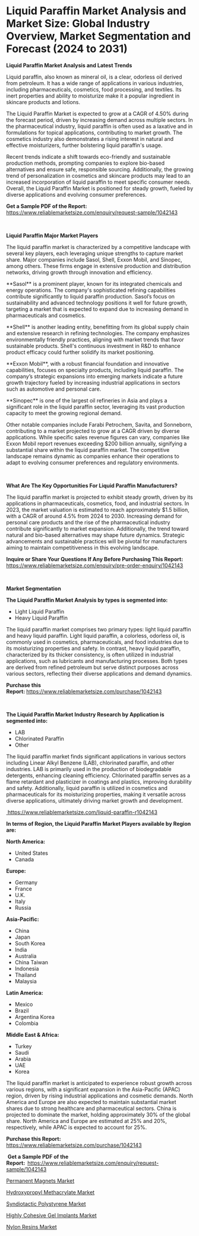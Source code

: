<p><h1>Liquid Paraffin Market Analysis and Market Size: Global Industry Overview, Market Segmentation and Forecast (2024 to 2031)</h1></p><p><strong>Liquid Paraffin Market Analysis and Latest Trends</strong></p>
<p><p>Liquid paraffin, also known as mineral oil, is a clear, odorless oil derived from petroleum. It has a wide range of applications in various industries, including pharmaceuticals, cosmetics, food processing, and textiles. Its inert properties and ability to moisturize make it a popular ingredient in skincare products and lotions.</p><p>The Liquid Paraffin Market is expected to grow at a CAGR of 4.50% during the forecast period, driven by increasing demand across multiple sectors. In the pharmaceutical industry, liquid paraffin is often used as a laxative and in formulations for topical applications, contributing to market growth. The cosmetics industry also demonstrates a rising interest in natural and effective moisturizers, further bolstering liquid paraffin's usage.</p><p>Recent trends indicate a shift towards eco-friendly and sustainable production methods, prompting companies to explore bio-based alternatives and ensure safe, responsible sourcing. Additionally, the growing trend of personalization in cosmetics and skincare products may lead to an increased incorporation of liquid paraffin to meet specific consumer needs. Overall, the Liquid Paraffin Market is positioned for steady growth, fueled by diverse applications and evolving consumer preferences.</p></p>
<p><strong>Get a Sample PDF of the Report:&nbsp;</strong> <a href="https://www.reliablemarketsize.com/enquiry/request-sample/1042143?utm_campaign=1140&utm_medium=2&utm_source=Github&utm_content=ia&utm_term=04112024&utm_id=liquid-paraffin">https://www.reliablemarketsize.com/enquiry/request-sample/1042143</a></p>
<p>&nbsp;</p>
<p><strong>Liquid Paraffin Major Market Players</strong></p>
<p><p>The liquid paraffin market is characterized by a competitive landscape with several key players, each leveraging unique strengths to capture market share. Major companies include Sasol, Shell, Exxon Mobil, and Sinopec, among others. These firms engage in extensive production and distribution networks, driving growth through innovation and efficiency.</p><p>**Sasol** is a prominent player, known for its integrated chemicals and energy operations. The company's sophisticated refining capabilities contribute significantly to liquid paraffin production. Sasol’s focus on sustainability and advanced technology positions it well for future growth, targeting a market that is expected to expand due to increasing demand in pharmaceuticals and cosmetics.</p><p>**Shell** is another leading entity, benefitting from its global supply chain and extensive research in refining technologies. The company emphasizes environmentally friendly practices, aligning with market trends that favor sustainable products. Shell's continuous investment in R&D to enhance product efficacy could further solidify its market positioning.</p><p>**Exxon Mobil**, with a robust financial foundation and innovative capabilities, focuses on specialty products, including liquid paraffin. The company’s strategic expansions into emerging markets indicate a future growth trajectory fueled by increasing industrial applications in sectors such as automotive and personal care.</p><p>**Sinopec** is one of the largest oil refineries in Asia and plays a significant role in the liquid paraffin sector, leveraging its vast production capacity to meet the growing regional demand. </p><p>Other notable companies include Farabi Petrochem, Savita, and Sonneborn, contributing to a market projected to grow at a CAGR driven by diverse applications. While specific sales revenue figures can vary, companies like Exxon Mobil report revenues exceeding $200 billion annually, signifying a substantial share within the liquid paraffin market. The competitive landscape remains dynamic as companies enhance their operations to adapt to evolving consumer preferences and regulatory environments.</p></p>
<p>&nbsp;</p>
<p><strong>What Are The Key Opportunities For Liquid Paraffin Manufacturers?</strong></p>
<p><p>The liquid paraffin market is projected to exhibit steady growth, driven by its applications in pharmaceuticals, cosmetics, food, and industrial sectors. In 2023, the market valuation is estimated to reach approximately $1.5 billion, with a CAGR of around 4.5% from 2024 to 2030. Increasing demand for personal care products and the rise of the pharmaceutical industry contribute significantly to market expansion. Additionally, the trend toward natural and bio-based alternatives may shape future dynamics. Strategic advancements and sustainable practices will be pivotal for manufacturers aiming to maintain competitiveness in this evolving landscape.</p></p>
<p><strong>Inquire or Share Your Questions If Any Before Purchasing This Report:</strong> <a href="https://www.reliablemarketsize.com/enquiry/pre-order-enquiry/1042143?utm_campaign=1140&utm_medium=2&utm_source=Github&utm_content=ia&utm_term=04112024&utm_id=liquid-paraffin">https://www.reliablemarketsize.com/enquiry/pre-order-enquiry/1042143</a></p>
<p>&nbsp;</p>
<p><strong>Market Segmentation</strong></p>
<p><strong>The Liquid Paraffin Market Analysis by types is segmented into:</strong></p>
<p><ul><li>Light Liquid Paraffin</li><li>Heavy Liquid Paraffin</li></ul></p>
<p><p>The liquid paraffin market comprises two primary types: light liquid paraffin and heavy liquid paraffin. Light liquid paraffin, a colorless, odorless oil, is commonly used in cosmetics, pharmaceuticals, and food industries due to its moisturizing properties and safety. In contrast, heavy liquid paraffin, characterized by its thicker consistency, is often utilized in industrial applications, such as lubricants and manufacturing processes. Both types are derived from refined petroleum but serve distinct purposes across various sectors, reflecting their diverse applications and demand dynamics.</p></p>
<p><strong>Purchase this Report:&nbsp;</strong><a href="https://www.reliablemarketsize.com/purchase/1042143?utm_campaign=1140&utm_medium=2&utm_source=Github&utm_content=ia&utm_term=04112024&utm_id=liquid-paraffin">https://www.reliablemarketsize.com/purchase/1042143</a></p>
<p>&nbsp;</p>
<p><strong>The Liquid Paraffin Market Industry Research by Application is segmented into:</strong></p>
<p><ul><li>LAB</li><li>Chlorinated Paraffin</li><li>Other</li></ul></p>
<p><p>The liquid paraffin market finds significant applications in various sectors including Linear Alkyl Benzene (LAB), chlorinated paraffin, and other industries. LAB is primarily used in the production of biodegradable detergents, enhancing cleaning efficiency. Chlorinated paraffin serves as a flame retardant and plasticizer in coatings and plastics, improving durability and safety. Additionally, liquid paraffin is utilized in cosmetics and pharmaceuticals for its moisturizing properties, making it versatile across diverse applications, ultimately driving market growth and development.</p></p>
<p><a href="https://www.reliablemarketsize.com/liquid-paraffin-r1042143?utm_campaign=1140&utm_medium=2&utm_source=Github&utm_content=ia&utm_term=04112024&utm_id=liquid-paraffin">&nbsp;https://www.reliablemarketsize.com/liquid-paraffin-r1042143</a></p>
<p><strong>In terms of Region, the Liquid Paraffin Market Players available by Region are:</strong></p>
<p>
    <p> <strong> North America: </strong>
        <ul>
            <li>United States</li>
            <li>Canada</li>
        </ul>
        </p> 
    <p> <strong> Europe: </strong>
        <ul>
            <li>Germany</li>
            <li>France</li>
            <li>U.K.</li>
            <li>Italy</li>
            <li>Russia</li>
        </ul>
        </p> 
    <p> <strong> Asia-Pacific: </strong>
        <ul>
            <li>China</li>
            <li>Japan</li>
            <li>South Korea</li>
            <li>India</li>
            <li>Australia</li>
            <li>China Taiwan</li>
            <li>Indonesia</li>
            <li>Thailand</li>
            <li>Malaysia</li>
        </ul>
        </p> 
    <p> <strong> Latin America: </strong>
        <ul>
            <li>Mexico</li>
            <li>Brazil</li>
            <li>Argentina Korea</li>
            <li>Colombia</li>
        </ul>
        </p> 
    <p> <strong> Middle East & Africa: </strong>
        <ul>
            <li>Turkey</li>
            <li>Saudi</li>
            <li>Arabia</li>
            <li>UAE</li>
            <li>Korea</li>
        </ul>
    </p>
    </p>
<p><p>The liquid paraffin market is anticipated to experience robust growth across various regions, with a significant expansion in the Asia-Pacific (APAC) region, driven by rising industrial applications and cosmetic demands. North America and Europe are also expected to maintain substantial market shares due to strong healthcare and pharmaceutical sectors. China is projected to dominate the market, holding approximately 30% of the global share. North America and Europe are estimated at 25% and 20%, respectively, while APAC is expected to account for 25%.</p></p>
<p><strong>Purchase this Report: </strong><a href="https://www.reliablemarketsize.com/purchase/1042143?utm_campaign=1140&utm_medium=2&utm_source=Github&utm_content=ia&utm_term=04112024&utm_id=liquid-paraffin">https://www.reliablemarketsize.com/purchase/1042143</a></p>
<p>&nbsp;<strong>Get a Sample PDF of the Report:&nbsp;&nbsp;</strong><a href="https://www.reliablemarketsize.com/enquiry/request-sample/1042143?utm_campaign=1140&utm_medium=2&utm_source=Github&utm_content=ia&utm_term=04112024&utm_id=liquid-paraffin">https://www.reliablemarketsize.com/enquiry/request-sample/1042143</a></p>
<p><strong></strong></p>
<p><p><a href="https://github.com/lilyet2b1/Market-Research-Report-List-1/blob/main/permanent-magnets-market.md?utm_campaign=1140&utm_medium=2&utm_source=Github&utm_content=ia&utm_term=04112024&utm_id=liquid-paraffin">Permanent Magnets Market</a></p><p><a href="https://github.com/elenif62bh/Market-Research-Report-List-1/blob/main/hydroxypropyl-methacrylate-market.md?utm_campaign=1140&utm_medium=2&utm_source=Github&utm_content=ia&utm_term=04112024&utm_id=liquid-paraffin">Hydroxypropyl Methacrylate Market</a></p><p><a href="https://github.com/AKSHATREPORTPRIME/Market-Research-Report-List-6/blob/main/syndiotactic-polystyrene-market.md?utm_campaign=1140&utm_medium=2&utm_source=Github&utm_content=ia&utm_term=04112024&utm_id=liquid-paraffin">Syndiotactic Polystyrene Market</a></p><p><a href="https://issuu.com/reportprime-2/docs/highly-cohesive-gel-implants-market_72c1165d044692?utm_campaign=1140&utm_medium=2&utm_source=Github&utm_content=ia&utm_term=04112024&utm_id=liquid-paraffin">Highly Cohesive Gel Implants Market</a></p><p><a href="https://github.com/deshawnj39lau/Market-Research-Report-List-1/blob/main/nylon-resins-market.md?utm_campaign=1140&utm_medium=2&utm_source=Github&utm_content=ia&utm_term=04112024&utm_id=liquid-paraffin">Nylon Resins Market</a></p></p>